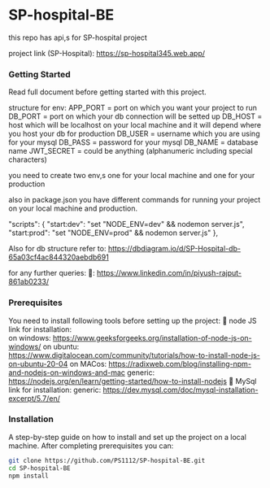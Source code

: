 # SP-hospital-BE
this repo has api,s for SP-hospital project

project link (SP-Hospital): https://sp-hospital345.web.app/


### Getting Started

Read full document before getting started with this project.

structure for env:
APP_PORT = port on which you want your project to run
DB_PORT = port on which your db connection will be setted up
DB_HOST = host which will be localhost on your local machine and it will depend where you host your db for production
DB_USER = username which you are using for your mysql 
DB_PASS = password for your mysql
DB_NAME = database name
JWT_SECRET = could be anything (alphanumeric including special characters)

you need to create two env,s one for your local machine and one for your production

also in package.json you have different commands for running your project on your local machine and production.

  "scripts": {
    "start:dev": "set \"NODE_ENV=dev\" && nodemon server.js",
    "start:prod": "set \"NODE_ENV=prod\" && nodemon server.js"
  },

Also for db structure refer to: https://dbdiagram.io/d/SP-Hospital-db-65a03cf4ac844320aebdb691

for any further queries: 
  🔗: https://www.linkedin.com/in/piyush-rajput-861ab0233/

### Prerequisites

You need to install following tools before setting up the project:
🔘 node JS
    link for installation:  
      on windows: https://www.geeksforgeeks.org/installation-of-node-js-on-windows/
      on ubuntu: https://www.digitalocean.com/community/tutorials/how-to-install-node-js-on-ubuntu-20-04
      on MACos: https://radixweb.com/blog/installing-npm-and-nodejs-on-windows-and-mac
      generic: https://nodejs.org/en/learn/getting-started/how-to-install-nodejs
🔘 MySql 
    link for installation:
      generic: https://dev.mysql.com/doc/mysql-installation-excerpt/5.7/en/ 
      <!-- you will find links for installation for all three os in above link -->
     

### Installation

A step-by-step guide on how to install and set up the project on a local machine.
After completing prerequisites you can:

```bash
git clone https://github.com/PS1112/SP-hospital-BE.git
cd SP-hospital-BE
npm install

